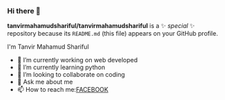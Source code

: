 ### Hi there 👋


**tanvirmahamudshariful/tanvirmahamudshariful** is a ✨ _special_ ✨ repository because its `README.md` (this file) appears on your GitHub profile.

I'm Tanvir Mahamud Shariful

- 🔭 I’m currently working on  web developed
- 🌱 I’m currently learning python
- 👯 I’m looking to collaborate on coding
- 💬 Ask me about me 
- 📫 How to reach me:[FACEBOOK](https://m.facebook.com/tanvirmahamud.shariful.3)

